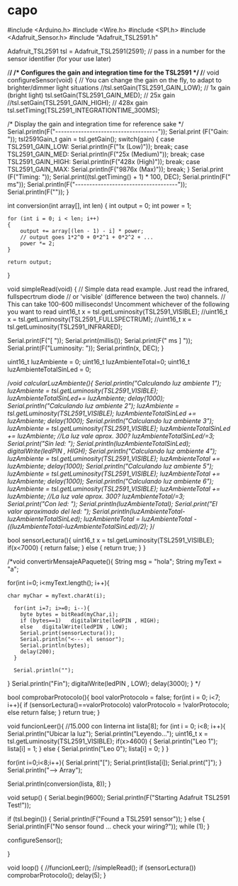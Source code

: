 # capo

#include <Arduino.h>
#include <Wire.h>
#include <SPI.h>
#include <Adafruit_Sensor.h>
#include "Adafruit_TSL2591.h"

Adafruit_TSL2591 tsl = Adafruit_TSL2591(2591); // pass in a number for the sensor identifier (for your use later)
 
 
/**************************************************************************/
/*
    Configures the gain and integration time for the TSL2591
*/
/**************************************************************************/
void configureSensor(void)
{
  // You can change the gain on the fly, to adapt to brighter/dimmer light situations
  //tsl.setGain(TSL2591_GAIN_LOW);    // 1x gain (bright light)
  tsl.setGain(TSL2591_GAIN_MED);      // 25x gain
  //tsl.setGain(TSL2591_GAIN_HIGH);   // 428x gain
  tsl.setTiming(TSL2591_INTEGRATIONTIME_300MS);
 
 
  /* Display the gain and integration time for reference sake */  
  Serial.println(F("------------------------------------"));
  Serial.print  (F("Gain:         "));
  tsl2591Gain_t gain = tsl.getGain();
  switch(gain)
  {
    case TSL2591_GAIN_LOW:
      Serial.println(F("1x (Low)"));
      break;
    case TSL2591_GAIN_MED:
      Serial.println(F("25x (Medium)"));
      break;
    case TSL2591_GAIN_HIGH:
      Serial.println(F("428x (High)"));
      break;
    case TSL2591_GAIN_MAX:
      Serial.println(F("9876x (Max)"));
      break;
  }
  Serial.print  (F("Timing:       "));
  Serial.print((tsl.getTiming() + 1) * 100, DEC); 
  Serial.println(F(" ms"));
  Serial.println(F("------------------------------------"));
  Serial.println(F(""));
}

int conversion(int array[], int len) {
    int output = 0;
    int power = 1;

    for (int i = 0; i < len; i++)
    {
        output += array[(len - 1) - i] * power;
        // output goes 1*2^0 + 0*2^1 + 0*2^2 + ...
        power *= 2;
    }

    return output;
}

void simpleRead(void)
{
  // Simple data read example. Just read the infrared, fullspecrtrum diode 
  // or 'visible' (difference between the two) channels.
  // This can take 100-600 milliseconds! Uncomment whichever of the following you want to read
  uint16_t x = tsl.getLuminosity(TSL2591_VISIBLE);
  //uint16_t x = tsl.getLuminosity(TSL2591_FULLSPECTRUM);
  //uint16_t x = tsl.getLuminosity(TSL2591_INFRARED);
 
  Serial.print(F("[ ")); Serial.print(millis()); Serial.print(F(" ms ] "));
  Serial.print(F("Luminosity: "));
  Serial.println(x, DEC);
}

uint16_t luzAmbiente = 0;
uint16_t luzAmbienteTotal=0;
uint16_t luzAmbienteTotalSinLed = 0;

/*void calcularLuzAmbiente(){
  Serial.println("Calculando luz ambiente 1");
  luzAmbiente = tsl.getLuminosity(TSL2591_VISIBLE);
  luzAmbienteTotalSinLed+= luzAmbiente;
  delay(1000);
  Serial.println("Calculando luz ambiente 2");
  luzAmbiente = tsl.getLuminosity(TSL2591_VISIBLE);
  luzAmbienteTotalSinLed += luzAmbiente;
  delay(1000);
  Serial.println("Calculando luz ambiente 3");
  luzAmbiente = tsl.getLuminosity(TSL2591_VISIBLE);
  luzAmbienteTotalSinLed += luzAmbiente;
  //La luz vale aprox. 300?
  luzAmbienteTotalSinLed/=3;
  Serial.print("Sin led: ");
  Serial.println(luzAmbienteTotalSinLed);
  digitalWrite(ledPIN , HIGH);
  Serial.println("Calculando luz ambiente 4");
  luzAmbiente = tsl.getLuminosity(TSL2591_VISIBLE);
  luzAmbienteTotal += luzAmbiente;
  delay(1000);
  Serial.println("Calculando luz ambiente 5");
  luzAmbiente = tsl.getLuminosity(TSL2591_VISIBLE);
  luzAmbienteTotal += luzAmbiente;
  delay(1000);
  Serial.println("Calculando luz ambiente 6");
  luzAmbiente = tsl.getLuminosity(TSL2591_VISIBLE);
  luzAmbienteTotal += luzAmbiente;
  //La luz vale aprox. 300?
  luzAmbienteTotal/=3;
  Serial.print("Con led: ");
  Serial.println(luzAmbienteTotal);
  Serial.print("El valor aproximado del led: ");
  Serial.println(luzAmbienteTotal-luzAmbienteTotalSinLed);
  luzAmbienteTotal = luzAmbienteTotal - ((luzAmbienteTotal-luzAmbienteTotalSinLed)/2);
}*/

bool sensorLectura(){
    uint16_t x = tsl.getLuminosity(TSL2591_VISIBLE);
    if(x<7000) {
      return false;
    }
    else {
      return true;
    }
}

/*void convertirMensajeAPaquete(){
  String msg = "hola";
  String myText = "a";

  for(int i=0; i<myText.length(); i++){

    char myChar = myText.charAt(i);
    
      for(int i=7; i>=0; i--){
        byte bytes = bitRead(myChar,i);
        if (bytes==1)   digitalWrite(ledPIN , HIGH);
        else   digitalWrite(ledPIN , LOW);
        Serial.print(sensorLectura());
        Serial.println("<--- el sensor");
        Serial.println(bytes);
        delay(200);
      }

      Serial.println("");
  }
  Serial.println("Fin");
  digitalWrite(ledPIN , LOW);
  delay(3000);
} */

bool comprobarProtocolo(){
  bool valorProtocolo = false;
  for(int i = 0; i<7; i++){
    if (sensorLectura()==valorProtocolo) valorProtocolo = !valorProtocolo;
    else return false;
  }
  return true;
}

void funcionLeer(){
  //15.000 con linterna
  int lista[8];
  for (int i = 0; i<8; i++){
    Serial.println("Ubicar la luz");
    Serial.println("Leyendo...");
    uint16_t x = tsl.getLuminosity(TSL2591_VISIBLE);
    if(x>4600) {
      Serial.println("Leo 1");
      lista[i] = 1;
    }
    else {
      Serial.println("Leo 0");
      lista[i] = 0;
    }
  }

  for(int i=0;i<8;i++){
    Serial.print("[");
    Serial.print(lista[i]);
    Serial.print("]");
  }
  Serial.println("--> Array");

  Serial.println(conversion(lista, 8));
}

void setup() {
  Serial.begin(9600);
  Serial.println(F("Starting Adafruit TSL2591 Test!"));

   if (tsl.begin()) 
  {
    Serial.println(F("Found a TSL2591 sensor"));
  } 
  else 
  {
    Serial.println(F("No sensor found ... check your wiring?"));
    while (1);
  } 

  configureSensor();

}

void loop() {
   //funcionLeer();
   //simpleRead();
   if (sensorLectura()) comprobarProtocolo();
   delay(5);
}



